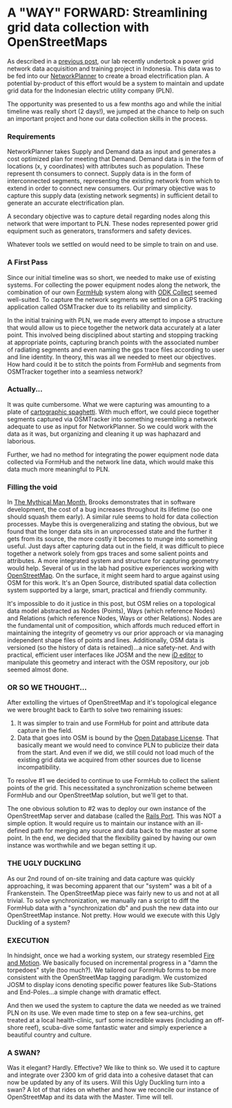 # A "WAY" FORWARD:  Streamlining grid data collection with OpenStreetMaps

As described in a [previous post](http://modilabs.github.io/modilabs-site/blog/2013/05/16/mapping-powerlines-in-indonesia/), our lab recently undertook a power grid network data acquisition and training project in Indonesia.  This data was to be fed into our [NetworkPlanner](http://networkplanner.modilabs.org) to create a broad electrification plan.  A potential by-product of this effort would be a system to maintain and update grid data for the Indonesian electric utility company (PLN). 

The opportunity was presented to us a few months ago and while the initial timeline was really short (2 days!), we jumped at the chance to help on such an important project and hone our data collection skills in the process.  

### Requirements

NetworkPlanner takes Supply and Demand data as input and generates a cost optimized plan for meeting that Demand.  Demand data is in the form of locations (x, y coordinates) with attributes such as population. These represent th consumers to connect.  Supply data is in the form of interconnected segments, representing the existing network from which to extend in order to connect new consumers.  Our primary objective was to capture this supply data (existing network segments) in sufficient detail to generate an accurate electrification plan.  

A secondary objective was to capture detail regarding nodes along this network that were important to PLN.  These nodes represented power grid equipment such as generators, transformers and safety devices.  

Whatever tools we settled on would need to be simple to train on and use.  
  
### A First Pass

Since our initial timeline was so short, we needed to make use of existing systems.  For collecting the power equipment nodes along the network, the combination of our own [FormHub](http://formhub.org "FormHub") system along with [ODK Collect](http://opendatakit.org/use/collect/) seemed well-suited.  To capture the network segments we settled on a GPS tracking application called OSMTracker due to its reliability and simplicity.  

In the initial training with PLN, we made every attempt to impose a structure that would allow us to piece together the network data accurately at a later point.  This involved being disciplined about starting and stopping tracking at appropriate points, capturing branch points with the associated number of radiating segments and even naming the gps trace files according to user and line identity.  In theory, this was all we needed to meet our objectives.  How hard could it be to stitch the points from FormHub and segments from OSMTracker together into a seamless network?  

### Actually...

It was quite cumbersome.  What we were capturing was amounting to a plate of [cartographic spaghetti](http://support.esri.com/en/knowledgebase/GISDictionary/term/spaghetti%20data "Spaghetti Data").  With much effort, we could piece together segments captured via OSMTracker into something resembling a network adequate to use as input for NetworkPlanner.  So we could work with the data as it was, but organizing and cleaning it up was haphazard and laborious.  

Further, we had no method for integrating the power equipment node data collected via FormHub and the network line data, which would make this data much more meaningful to PLN.    

### Filling the void

In [The Mythical Man Month](http://en.wikipedia.org/wiki/The_Mythical_Man-Month "Mythical Man Month"), Brooks demonstrates that in software development, the cost of a bug increases throughout its lifetime (so one should squash them early).  A similar rule seems to hold for data collection processes.  Maybe this is overgeneralizing and stating the obvious, but we found that the longer data sits in an unprocessed state and the further it gets from its source, the more costly it becomes to munge into something useful.  Just days after capturing data out in the field, it was difficult to piece together a network solely from gps traces and some salient points and attributes.  A more integrated system and structure for capturing geometry would help.  Several of us in the lab had positive experiences working with [OpenStreetMap](http://www.openstreetmap.org).  On the surface, it might seem hard to argue against using OSM for this work.  It's an Open Source, distributed spatial data collection system supported by a large, smart, practical and friendly community.  

It's impossible to do it justice in this post, but OSM relies on a topological data model abstracted as Nodes (Points), Ways (which reference Nodes) and Relations (which reference Nodes, Ways or other Relations).  Nodes are the fundamental unit of composition, which affords much reduced effort in maintaining the integrity of geometry vs our prior approach or via managing independent shape files of points and lines.  Additionally, OSM data is versioned (so the history of data is retained)...a nice safety-net.  And with practical, efficient user interfaces like JOSM and the new [iD editor](http://ideditor.com) to manipulate this geometry and interact with the OSM repository, our job seemed almost done.  

### OR SO WE THOUGHT...

After extolling the virtues of OpenStreetMap and it's topological elegance we were brought back to Earth to solve two remaining issues:

1.  It was simpler to train and use FormHub for point and attribute data capture in the field.
2.  Data that goes into OSM is bound by the [Open Database License](http://opendatacommons.org/licenses/odbl/summary/ "ODbL").  That basically meant we would need to convince PLN to publicize their data from the start.  And even if we did, we still could not load much of the existing grid data we acquired from other sources due to license incompatibility.  

To resolve #1 we decided to continue to use FormHub to collect the salient points of the grid.  This necessitated a synchronization scheme between FormHub and our OpenStreetMap solution, but we'll get to that.  

The one obvious solution to #2 was to deploy our own instance of the OpenStreetMap server and database (called the [Rails Port](http://wiki.openstreetmap.org/wiki/The_Rails_Port).  This was NOT a simple option.  It would require us to maintain our instance with an ill-defined path for merging any source and data back to the master at some point.  In the end, we decided that the flexibility gained by having our own instance was worthwhile and we began setting it up.  

### THE UGLY DUCKLING

As our 2nd round of on-site training and data capture was quickly approaching, it was becoming apparent that our "system" was a bit of a Frankenstein.  The OpenStreetMap piece was fairly new to us and not at all trivial.  To solve synchronization, we manually ran a script to diff the FormHub data with a "synchronization db" and push the new data into our OpenStreetMap instance.  Not pretty.  How would we execute with this Ugly Duckling of a system?  

### EXECUTION

In hindsight, once we had a working system, our strategy resembled [Fire and Motion](http://www.joelonsoftware.com/articles/fog0000000339.html "Fire and Motion").  We basically focused on incremental progress in a "damn the torpedoes" style (too much?).  We tailored our FormHub forms to be more consistent with the OpenStreetMap tagging paradigm.  We customized JOSM to display icons denoting specific power features like Sub-Stations and End-Poles...a simple change with dramatic effect.  

And then we used the system to capture the data we needed as we trained PLN on its use.  We even made time to step on a few sea-urchins, get treated at a local health-clinic, surf some incredible waves (including an off-shore reef), scuba-dive some fantastic water and simply experience a beautiful country and culture.  

### A SWAN?

Was it elegant?  Hardly.  Effective?  We like to think so.  We used it to capture and integrate over 2300 km of grid data into a cohesive dataset that can now be updated by any of its users.  Will this Ugly Duckling turn into a swan?  A lot of that rides on whether and how we reconcile our instance of OpenStreetMap and its data with the Master.  Time will tell. 
